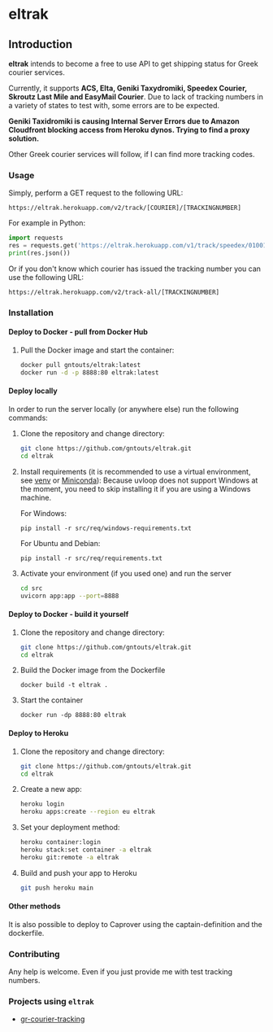 # eltrak

## Introduction

**eltrak** intends to become a free to use API to get shipping status for Greek courier services.

Currently, it supports **ACS, Elta, Geniki Taxydromiki, Speedex Courier, Skroutz Last Mile and EasyMail Courier**. Due to lack of tracking numbers in a variety of states to test with, some errors are to be expected.

**Geniki Taxidromiki is causing Internal Server Errors due to Amazon Cloudfront blocking access from Heroku dynos. Trying to find a proxy solution.**

Other Greek courier services will follow, if I can find more tracking codes.

### Usage

Simply, perform a GET request to the following URL:

`https://eltrak.herokuapp.com/v2/track/[COURIER]/[TRACKINGNUMBER]`

For example in Python:

```python
import requests
res = requests.get('https://eltrak.herokuapp.com/v1/track/speedex/010011110101')
print(res.json())
```

Or if you don't know which courier has issued the tracking number you can use the following URL:

`https://eltrak.herokuapp.com/v2/track-all/[TRACKINGNUMBER]`

### Installation

#### Deploy to Docker - pull from Docker Hub

1. Pull the Docker image and start the container:

   ```bash
   docker pull gntouts/eltrak:latest
   docker run -d -p 8888:80 eltrak:latest
   ```

#### Deploy locally

In order to run the server locally (or anywhere else) run the following commands:

1. Clone the repository and change directory:

   ```bash
   git clone https://github.com/gntouts/eltrak.git
   cd eltrak
   ```

2. Install requirements (it is recommended to use a virtual environment, see [venv](https://docs.python.org/3/library/venv.html) or [Miniconda](https://docs.conda.io/en/latest/miniconda.html)):
   Because uvloop does not support Windows at the moment, you need to skip installing it if you are using a Windows machine.

   For Windows:

   `pip install -r src/req/windows-requirements.txt`

   For Ubuntu and Debian:

   `pip install -r src/req/requirements.txt`

3. Activate your environment (if you used one) and run the server

   ```bash
   cd src
   uvicorn app:app --port=8888
   ```

#### Deploy to Docker - build it yourself

1. Clone the repository and change directory:

   ```bash
   git clone https://github.com/gntouts/eltrak.git
   cd eltrak
   ```

2. Build the Docker image from the Dockerfile

   `docker build -t eltrak .`

3. Start the container

   `docker run -dp 8888:80 eltrak`

#### Deploy to Heroku

1. Clone the repository and change directory:

   ```bash
   git clone https://github.com/gntouts/eltrak.git
   cd eltrak

2. Create a new app:

   ```bash
   heroku login
   heroku apps:create --region eu eltrak
   ```
3. Set your deployment method:
 
   ```bash
   heroku container:login
   heroku stack:set container -a eltrak
   heroku git:remote -a eltrak
   ```
5. Build and push your app to Heroku

   ```bash
   git push heroku main
   ```

#### Other methods

It is also possible to deploy to Caprover using the captain-definition and the dockerfile.

### Contributing

Any help is welcome. Even if you just provide me with test tracking numbers.

### Projects using `eltrak`

- [gr-courier-tracking](https://github.com/gioiliop7/gr-courier-tracking)
